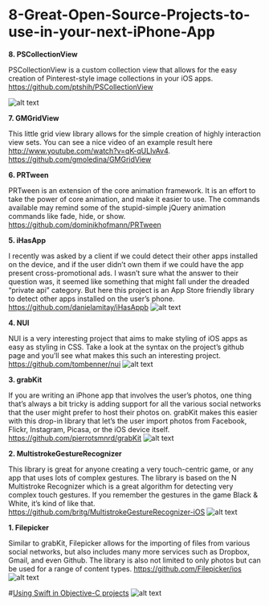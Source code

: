 # 8-Great-Open-Source-Projects-to-use-in-your-next-iPhone-App

<b>8. PSCollectionView</b>

PSCollectionView is a custom collection view that allows for the easy creation of Pinterest-style image collections in your iOS apps. https://github.com/ptshih/PSCollectionView

![alt text](https://camo.githubusercontent.com/cd53930cc5eb3242b60ae4b26d881775944bd103/687474703a2f2f61352e6d7a7374617469632e636f6d2f75732f72313030302f3038362f507572706c652f76342f62372f30382f62622f62373038626233662d303737352d363761662d363736352d6539663137653733383463342f6d7a615f363436333330373731303537393230383033322e343830783438302d37352e6a7067)

<b>7. GMGridView</b>

This little grid view library allows for the simple creation of highly interaction view sets. You can see a nice video of an example result here http://www.youtube.com/watch?v=qK-qULlvAv4. https://github.com/gmoledina/GMGridView


<b>6. PRTween</b>

PRTween is an extension of the core animation framework. It is an effort to take the power of core animation, and make it easier to use. The commands available may remind some of the stupid-simple jQuery animation commands like fade, hide, or show. https://github.com/dominikhofmann/PRTween

<b>5. iHasApp</b>

I recently was asked by a client if we could detect their other apps installed on the device, and if the user didn’t own them if we could have the app present cross-promotional ads. I wasn’t sure what the answer to their question was, it seemed like something that might fall under the dreaded “private api” category. But here this project is an App Store friendly library to detect other apps installed on the user’s phone. https://github.com/danielamitay/iHasAppb
![alt text](https://github.com/danielamitay/iHasApp/raw/master/screenshot.png)

<b>4. NUI</b>

NUI is a very interesting project that aims to make styling of iOS apps as easy as styling in CSS. Take a look at the syntax on the project’s github page and you’ll see what makes this such an interesting project. https://github.com/tombenner/nui
![alt text](https://raw.github.com/tombenner/nui/master/Screenshots/UIScreenshot.png)

<b>3. grabKit</b>

If you are writing an iPhone app that involves the user’s photos, one thing that’s always a bit tricky is adding support for all the various social networks that the user might prefer to host their photos on. grabKit makes this easier with this drop-in library that let’s the user import photos from Facebook, Flickr, Instagram, Picasa, or the iOS device itself. https://github.com/pierrotsmnrd/grabKit
![alt text](https://github.com/pierrotsmnrd/grabKit/raw/master/doc/demo.gif)

<b>2. MultistrokeGestureRecognizer</b>

This library is great for anyone creating a very touch-centric game, or any app that uses lots of complex gestures. The library is based on the N Multistroke Recognizer which is a great algorithm for detecting very complex touch gestures. If you remember the gestures in the game Black & White, it’s kind of like that. https://github.com/britg/MultistrokeGestureRecognizer-iOS
![alt text](http://depts.washington.edu/aimgroup/proj/dollar/multistrokes.gif)


<b>1. Filepicker</b>

Similar to grabKit, Filepicker allows for the importing of files from various social networks, but also includes many more services such as Dropbox, Gmail, and even Github. The library is also not limited to only photos but can be used for a range of content types. https://github.com/Filepicker/ios
![alt text](https://github.com/Ink/ios-picker/raw/develop/Docs/filepicker.png "")


#[Using Swift in Objective-C projects](https://www.google.com)
![alt text](https://d262ilb51hltx0.cloudfront.net/max/866/1*obAm_vblOhOy2snpg19LAA.jpeg)
